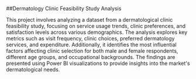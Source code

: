 ##Dermatology Clinic Feasibility Study Analysis

This project involves analyzing a dataset from a dermatological clinic feasibility study, focusing on service usage trends, clinic preferences, and satisfaction levels across various demographics. 
The analysis explores key metrics such as visit frequency, clinic choices, preferred dermatology services, and expenditure. Additionally, it identifies the most influential factors affecting clinic selection for both male and female respondents, different age groups, and occupational backgrounds.
The findings are presented using Power BI visualizations to provide insights into the market's dermatological needs.
